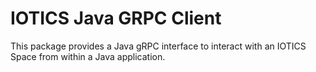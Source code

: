 IOTICS Java GRPC Client
=======================

This package provides a Java gRPC interface to interact with an IOTICS Space from within a Java application.
